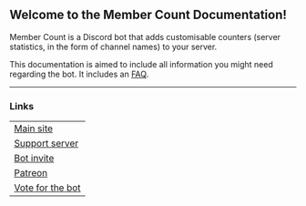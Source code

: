 ## Welcome to the Member Count Documentation!

Member Count is a Discord bot that adds customisable counters (server statistics, in the form of channel names) to your server.

This documentation is aimed to include all information you might need regarding the bot. It includes an [FAQ](faq.md).

---

### Links
| |
|-|
| [Main site](https://membercount.net)|
| [Support server](https://discord.gg/dWMgWWw)|
| [Bot invite](https://membercount.net/invite?from=docs)|
| [Patreon](https://patreon.com/member_count)|
| [Vote for the bot](https://top.gg/bot/membercount/vote)|